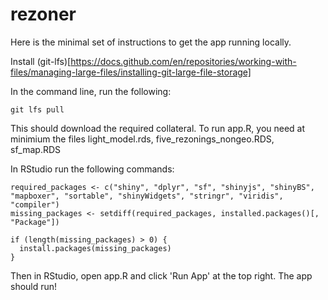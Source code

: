 # rezoner

Here is the minimal set of instructions to get the app running locally.

Install (git-lfs)[https://docs.github.com/en/repositories/working-with-files/managing-large-files/installing-git-large-file-storage]


In the command line, run the following:
```
git lfs pull
```

This should download the required collateral. To run app.R, you need at minimium the files light_model.rds, five_rezonings_nongeo.RDS, sf_map.RDS

In RStudio run the following commands:

```
required_packages <- c("shiny", "dplyr", "sf", "shinyjs", "shinyBS", "mapboxer", "sortable", "shinyWidgets", "stringr", "viridis", "compiler")
missing_packages <- setdiff(required_packages, installed.packages()[, "Package"])

if (length(missing_packages) > 0) {
  install.packages(missing_packages)
}

```

Then in RStudio, open app.R and click 'Run App' at the top right. The app should run!
